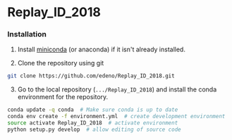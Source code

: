 # Replay_ID_2018

### Installation
1. Install [miniconda](https://conda.io/miniconda.html) (or anaconda) if it isn't already installed.

2. Clone the repository using git
```bash
git clone https://github.com/edeno/Replay_ID_2018.git
```

3. Go to the local repository (`.../Replay_ID_2018`) and install the conda environment for the repository.
```bash
conda update -q conda  # Make sure conda is up to date
conda env create -f environment.yml  # create development environment
source activate Replay_ID_2018  # activate environment
python setup.py develop  # allow editing of source code
```
